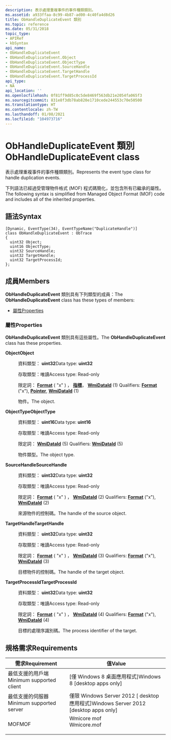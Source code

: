 ```yaml
---
description: 表示處理重複事件的事件種類類別。
ms.assetid: a933ffaa-8c99-4b87-ad00-4c40fa4d8d26
title: ObHandleDuplicateEvent 類別
ms.topic: reference
ms.date: 05/31/2018
topic_type:
- APIRef
- kbSyntax
api_name:
- ObHandleDuplicateEvent
- ObHandleDuplicateEvent.Object
- ObHandleDuplicateEvent.ObjectType
- ObHandleDuplicateEvent.SourceHandle
- ObHandleDuplicateEvent.TargetHandle
- ObHandleDuplicateEvent.TargetProcessId
api_type:
- NA
api_location: ''
ms.openlocfilehash: 0f81ff9d85c0c5de8469f563db21e2054fa065f3
ms.sourcegitcommit: 831e8f3db78ab820e1710cede244553c70e50500
ms.translationtype: HT
ms.contentlocale: zh-TW
ms.lasthandoff: 01/08/2021
ms.locfileid: "104973716"
---
```

# <a name="obhandleduplicateevent-class"></a><span data-ttu-id="89208-103">ObHandleDuplicateEvent 類別</span><span class="sxs-lookup"><span data-stu-id="89208-103">ObHandleDuplicateEvent class</span></span>

<span data-ttu-id="89208-104">表示處理重複事件的事件種類類別。</span><span class="sxs-lookup"><span data-stu-id="89208-104">Represents the event type class for handle duplication events.</span></span>

<span data-ttu-id="89208-105">下列語法已經過受管理物件格式 (MOF) 程式碼簡化，並包含所有已繼承的屬性。</span><span class="sxs-lookup"><span data-stu-id="89208-105">The following syntax is simplified from Managed Object Format (MOF) code and includes all of the inherited properties.</span></span>

## <a name="syntax"></a><span data-ttu-id="89208-106">語法</span><span class="sxs-lookup"><span data-stu-id="89208-106">Syntax</span></span>

``` syntax
[Dynamic, EventType(34), EventTypeName("DuplicateHandle")]
class ObHandleDuplicateEvent : ObTrace
{
  uint32 Object;
  uint16 ObjectType;
  uint32 SourceHandle;
  uint32 TargetHandle;
  uint32 TargetProcessId;
};
```

## <a name="members"></a><span data-ttu-id="89208-107">成員</span><span class="sxs-lookup"><span data-stu-id="89208-107">Members</span></span>

<span data-ttu-id="89208-108">**ObHandleDuplicateEvent** 類別具有下列類型的成員：</span><span class="sxs-lookup"><span data-stu-id="89208-108">The **ObHandleDuplicateEvent** class has these types of members:</span></span>

-   [<span data-ttu-id="89208-109">屬性</span><span class="sxs-lookup"><span data-stu-id="89208-109">Properties</span></span>](#properties)

### <a name="properties"></a><span data-ttu-id="89208-110">屬性</span><span class="sxs-lookup"><span data-stu-id="89208-110">Properties</span></span>

<span data-ttu-id="89208-111">**ObHandleDuplicateEvent** 類別具有這些屬性。</span><span class="sxs-lookup"><span data-stu-id="89208-111">The **ObHandleDuplicateEvent** class has these properties.</span></span>

<dl> <dt>

<span data-ttu-id="89208-112">**Object**</span><span class="sxs-lookup"><span data-stu-id="89208-112">**Object**</span></span>
</dt> <dd> <dl> <dt>

<span data-ttu-id="89208-113">資料類型： **uint32**</span><span class="sxs-lookup"><span data-stu-id="89208-113">Data type: **uint32**</span></span>
</dt> <dt>

<span data-ttu-id="89208-114">存取類型：唯讀</span><span class="sxs-lookup"><span data-stu-id="89208-114">Access type: Read-only</span></span>
</dt> <dt>

<span data-ttu-id="89208-115">限定詞： [**Format**](event-tracing-mof-qualifiers.md) ( "x" ) ， [**指標**](event-tracing-mof-qualifiers.md)， [**WmiDataId**](event-tracing-mof-qualifiers.md) (1) </span><span class="sxs-lookup"><span data-stu-id="89208-115">Qualifiers: [**Format**](event-tracing-mof-qualifiers.md) ("x"), [**Pointer**](event-tracing-mof-qualifiers.md), [**WmiDataId**](event-tracing-mof-qualifiers.md) (1)</span></span>
</dt> </dl>

<span data-ttu-id="89208-116">物件。</span><span class="sxs-lookup"><span data-stu-id="89208-116">The object.</span></span>

</dd> <dt>

<span data-ttu-id="89208-117">**ObjectType**</span><span class="sxs-lookup"><span data-stu-id="89208-117">**ObjectType**</span></span>
</dt> <dd> <dl> <dt>

<span data-ttu-id="89208-118">資料類型： **uint16**</span><span class="sxs-lookup"><span data-stu-id="89208-118">Data type: **uint16**</span></span>
</dt> <dt>

<span data-ttu-id="89208-119">存取類型：唯讀</span><span class="sxs-lookup"><span data-stu-id="89208-119">Access type: Read-only</span></span>
</dt> <dt>

<span data-ttu-id="89208-120">限定詞： [**WmiDataId**](event-tracing-mof-qualifiers.md) (5) </span><span class="sxs-lookup"><span data-stu-id="89208-120">Qualifiers: [**WmiDataId**](event-tracing-mof-qualifiers.md) (5)</span></span>
</dt> </dl>

<span data-ttu-id="89208-121">物件類型。</span><span class="sxs-lookup"><span data-stu-id="89208-121">The object type.</span></span>

</dd> <dt>

<span data-ttu-id="89208-122">**SourceHandle**</span><span class="sxs-lookup"><span data-stu-id="89208-122">**SourceHandle**</span></span>
</dt> <dd> <dl> <dt>

<span data-ttu-id="89208-123">資料類型： **uint32**</span><span class="sxs-lookup"><span data-stu-id="89208-123">Data type: **uint32**</span></span>
</dt> <dt>

<span data-ttu-id="89208-124">存取類型：唯讀</span><span class="sxs-lookup"><span data-stu-id="89208-124">Access type: Read-only</span></span>
</dt> <dt>

<span data-ttu-id="89208-125">限定詞： [**Format**](event-tracing-mof-qualifiers.md) ( "x" ) ， [**WmiDataId**](event-tracing-mof-qualifiers.md) (2) </span><span class="sxs-lookup"><span data-stu-id="89208-125">Qualifiers: [**Format**](event-tracing-mof-qualifiers.md) ("x"), [**WmiDataId**](event-tracing-mof-qualifiers.md) (2)</span></span>
</dt> </dl>

<span data-ttu-id="89208-126">來源物件的控制碼。</span><span class="sxs-lookup"><span data-stu-id="89208-126">The handle of the source object.</span></span>

</dd> <dt>

<span data-ttu-id="89208-127">**TargetHandle**</span><span class="sxs-lookup"><span data-stu-id="89208-127">**TargetHandle**</span></span>
</dt> <dd> <dl> <dt>

<span data-ttu-id="89208-128">資料類型： **uint32**</span><span class="sxs-lookup"><span data-stu-id="89208-128">Data type: **uint32**</span></span>
</dt> <dt>

<span data-ttu-id="89208-129">存取類型：唯讀</span><span class="sxs-lookup"><span data-stu-id="89208-129">Access type: Read-only</span></span>
</dt> <dt>

<span data-ttu-id="89208-130">限定詞： [**Format**](event-tracing-mof-qualifiers.md) ( "x" ) ， [**WmiDataId**](event-tracing-mof-qualifiers.md) (3) </span><span class="sxs-lookup"><span data-stu-id="89208-130">Qualifiers: [**Format**](event-tracing-mof-qualifiers.md) ("x"), [**WmiDataId**](event-tracing-mof-qualifiers.md) (3)</span></span>
</dt> </dl>

<span data-ttu-id="89208-131">目標物件的控制碼。</span><span class="sxs-lookup"><span data-stu-id="89208-131">The handle of the target object.</span></span>

</dd> <dt>

<span data-ttu-id="89208-132">**TargetProcessId**</span><span class="sxs-lookup"><span data-stu-id="89208-132">**TargetProcessId**</span></span>
</dt> <dd> <dl> <dt>

<span data-ttu-id="89208-133">資料類型： **uint32**</span><span class="sxs-lookup"><span data-stu-id="89208-133">Data type: **uint32**</span></span>
</dt> <dt>

<span data-ttu-id="89208-134">存取類型：唯讀</span><span class="sxs-lookup"><span data-stu-id="89208-134">Access type: Read-only</span></span>
</dt> <dt>

<span data-ttu-id="89208-135">限定詞： [**Format**](event-tracing-mof-qualifiers.md) ( "x" ) ， [**WmiDataId**](event-tracing-mof-qualifiers.md) (4) </span><span class="sxs-lookup"><span data-stu-id="89208-135">Qualifiers: [**Format**](event-tracing-mof-qualifiers.md) ("x"), [**WmiDataId**](event-tracing-mof-qualifiers.md) (4)</span></span>
</dt> </dl>

<span data-ttu-id="89208-136">目標的處理序識別碼。</span><span class="sxs-lookup"><span data-stu-id="89208-136">The process identifier of the target.</span></span>

</dd> </dl>

## <a name="requirements"></a><span data-ttu-id="89208-137">規格需求</span><span class="sxs-lookup"><span data-stu-id="89208-137">Requirements</span></span>



| <span data-ttu-id="89208-138">需求</span><span class="sxs-lookup"><span data-stu-id="89208-138">Requirement</span></span> | <span data-ttu-id="89208-139">值</span><span class="sxs-lookup"><span data-stu-id="89208-139">Value</span></span> |
|-------------------------------------|----------------------------------------------------------------------------------------|
| <span data-ttu-id="89208-140">最低支援的用戶端</span><span class="sxs-lookup"><span data-stu-id="89208-140">Minimum supported client</span></span><br/> | <span data-ttu-id="89208-141">\[僅 Windows 8 桌面應用程式\]</span><span class="sxs-lookup"><span data-stu-id="89208-141">Windows 8 \[desktop apps only\]</span></span><br/>                                             |
| <span data-ttu-id="89208-142">最低支援的伺服器</span><span class="sxs-lookup"><span data-stu-id="89208-142">Minimum supported server</span></span><br/> | <span data-ttu-id="89208-143">僅限 Windows Server 2012 \[ desktop 應用程式\]</span><span class="sxs-lookup"><span data-stu-id="89208-143">Windows Server 2012 \[desktop apps only\]</span></span><br/>                                   |
| <span data-ttu-id="89208-144">MOF</span><span class="sxs-lookup"><span data-stu-id="89208-144">MOF</span></span><br/>                      | <dl> <span data-ttu-id="89208-145"><dt>Wmicore mof</dt></span><span class="sxs-lookup"><span data-stu-id="89208-145"><dt>Wmicore.mof</dt></span></span> </dl> |



 

 




